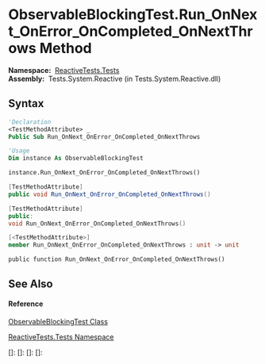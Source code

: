 # ObservableBlockingTest.Run\_OnNext\_OnError\_OnCompleted\_OnNextThrows Method

**Namespace:**  [ReactiveTests.Tests](ReactiveTests.Tests\ReactiveTests.Tests.md)  
**Assembly:**  Tests.System.Reactive (in Tests.System.Reactive.dll)

## Syntax

```vb
'Declaration
<TestMethodAttribute> _
Public Sub Run_OnNext_OnError_OnCompleted_OnNextThrows
```

```vb
'Usage
Dim instance As ObservableBlockingTest

instance.Run_OnNext_OnError_OnCompleted_OnNextThrows()
```

```csharp
[TestMethodAttribute]
public void Run_OnNext_OnError_OnCompleted_OnNextThrows()
```

```c++
[TestMethodAttribute]
public:
void Run_OnNext_OnError_OnCompleted_OnNextThrows()
```

```fsharp
[<TestMethodAttribute>]
member Run_OnNext_OnError_OnCompleted_OnNextThrows : unit -> unit 
```

```jscript
public function Run_OnNext_OnError_OnCompleted_OnNextThrows()
```

## See Also

#### Reference

[ObservableBlockingTest Class](ObservableBlockingTest\ObservableBlockingTest.md)

[ReactiveTests.Tests Namespace](ReactiveTests.Tests\ReactiveTests.Tests.md)

[]: 
[]: 
[]: 
[]: 
